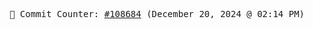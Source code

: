 <p align="center">
    <samp>
        📮 Commit Counter: <a href="https://github.com/Javascript-void0/Javascript-void0/commits/main">#108684</a> (December 20, 2024 @ 02:14 PM)
    </samp>
</p>